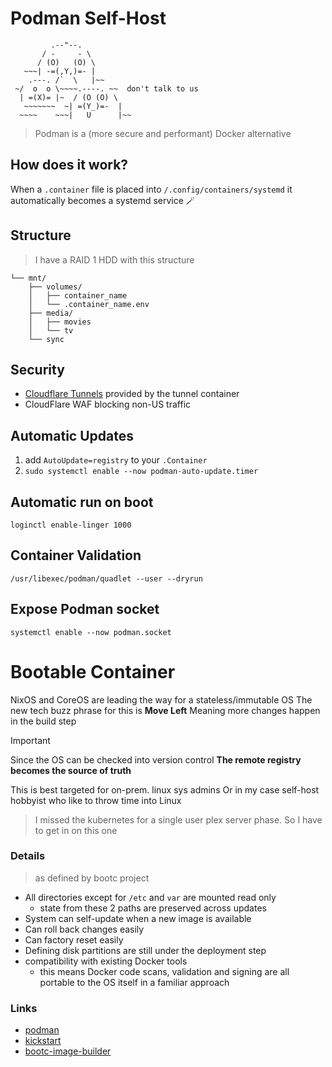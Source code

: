 # Podman Self-Host
```
         .--"--.           
       / -     - \         
      / (O)   (O) \        
   ~~~| -=(,Y,)=- |       
    .---. /`  \   |~~      
 ~/  o  o \~~~~.----. ~~  don't talk to us    
  | =(X)= |~  / (O (O) \   
   ~~~~~~~  ~| =(Y_)=-  |   
  ~~~~    ~~~|   U      |~~ 
```
> Podman is a (more secure and performant) Docker alternative


## How does it work?
When a `.container` file is placed into `/.config/containers/systemd` it automatically becomes a systemd service 🪄

## Structure
> I have a RAID 1 HDD with this structure
```
└── mnt/
    ├── volumes/
    │   ├── container_name
    │   └── .container_name.env
    ├── media/
    │   ├── movies
    │   └── tv
    └── sync
```

## Security
- [Cloudflare Tunnels](https://developers.cloudflare.com/cloudflare-one/connections/connect-networks) provided by the tunnel container
- CloudFlare WAF blocking non-US traffic

## Automatic Updates
1. add `AutoUpdate=registry` to your `.Container`
2. `sudo systemctl enable --now podman-auto-update.timer`

## Automatic run on boot
`loginctl enable-linger 1000`

## Container Validation
`/usr/libexec/podman/quadlet --user --dryrun`

## Expose Podman socket
`systemctl enable --now podman.socket`


# Bootable Container
NixOS and CoreOS are leading the way for a stateless/immutable OS
The new tech buzz phrase for this is __Move Left__
Meaning more changes happen in the build step

> [!IMPORTANT]  
> Since the OS can be checked into version control
> __The remote registry becomes the source of truth__

This is best targeted for on-prem. linux sys admins
Or in my case self-host hobbyist who like to throw time into Linux

> I missed the kubernetes for a single user plex server phase. So I have to get in on this one

### Details
> as defined by bootc project

- All directories except for `/etc` and `var` are mounted read only
  - state from these 2 paths are preserved across updates
- System can self-update when a new image is available
- Can roll back changes easily
- Can factory reset easily
- Defining disk partitions are still under the deployment step
- compatibility with existing Docker tools
  - this means Docker code scans, validation and signing are all portable to the OS itself in a familiar approach

### Links
- [podman](https://podman.io/docs)
- [kickstart](https://pykickstart.readthedocs.io/en/latest/kickstart-docs.html)
- [bootc-image-builder](https://github.com/osbuild/bootc-image-builder)